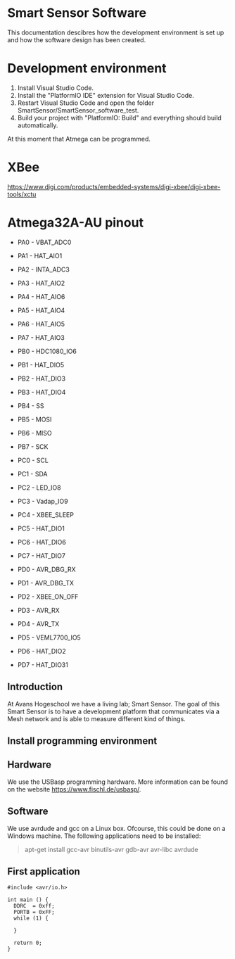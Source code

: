 # Smart Sensor Software

This documentation descibres how the development environment is set up and how the software
design has been created.

# Development environment

1. Install Visual Studio Code.
2. Install the "PlatformIO IDE" extension for Visual Studio Code.
3. Restart Visual Studio Code and open the folder SmartSensor/SmartSensor_software_test.
4. Build your project with "PlatformIO: Build" and everything should build automatically.

At this moment that Atmega can be programmed.

# XBee

https://www.digi.com/products/embedded-systems/digi-xbee/digi-xbee-tools/xctu

# Atmega32A-AU pinout

- PA0 - VBAT_ADC0 
- PA1 - HAT_AIO1
- PA2 - INTA_ADC3
- PA3 - HAT_AIO2
- PA4 - HAT_AIO6
- PA5 - HAT_AIO4
- PA6 - HAT_AIO5
- PA7 - HAT_AIO3

- PB0 - HDC1080_IO6
- PB1 - HAT_DIO5
- PB2 - HAT_DIO3
- PB3 - HAT_DIO4
- PB4 - SS
- PB5 - MOSI
- PB6 - MISO
- PB7 - SCK

- PC0 - SCL
- PC1 - SDA
- PC2 - LED_IO8
- PC3 - Vadap_IO9
- PC4 - XBEE_SLEEP
- PC5 - HAT_DIO1
- PC6 - HAT_DIO6
- PC7 - HAT_DIO7

- PD0 - AVR_DBG_RX
- PD1 - AVR_DBG_TX
- PD2 - XBEE_ON_OFF
- PD3 - AVR_RX
- PD4 - AVR_TX
- PD5 - VEML7700_IO5
- PD6 - HAT_DIO2
- PD7 - HAT_DIO31

## Introduction
At Avans Hogeschool we have a living lab; Smart Sensor. The goal of this Smart Sensor
is to have a development platform that communicates via a Mesh network and is able
to measure different kind of things.

## Install programming environment

## Hardware
We use the USBasp programming hardware. More information can be found on the website https://www.fischl.de/usbasp/.

## Software
We use avrdude and gcc on a Linux box. Ofcourse, this could be done on a Windows machine. The following applications need to be installed:
> apt-get install gcc-avr binutils-avr gdb-avr avr-libc avrdude

## First application
```
#include <avr/io.h>

int main () {
  DDRC  = 0xff;
  PORTB = 0xFF;
  while (1) {
  
  }
  
  return 0;
}
```


